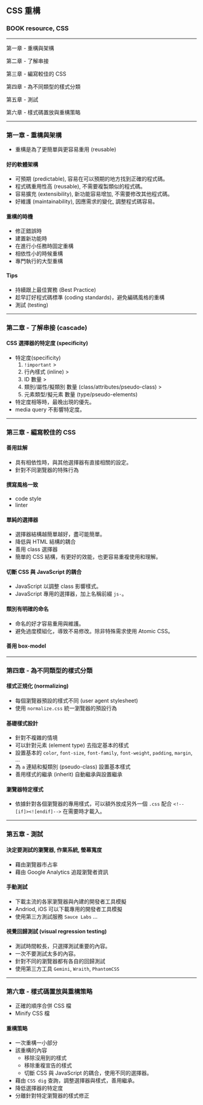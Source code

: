 ## CSS 重構
### BOOK resource, CSS 

------------

第一章 - 重構與架構

第二章 - 了解串接

第三章 - 編寫較佳的 CSS

第四章 - 為不同類型的樣式分類

第五章 - 測試

第六章 - 樣式碼置放與重構策略

------------


### 第一章 - 重構與架構
  * 重構是為了更簡單與更容易重用 (reusable)

#### 好的軟體架構
  * 可預期 (predictable), 容易在可以預期的地方找到正確的程式碼。
  * 程式碼重用性高 (reusable), 不需要複製類似的程式碼。
  * 容易擴充 (extensibility), 新功能容易增加, 不需要修改其他程式碼。
  * 好維護 (maintainability), 因應需求的變化, 調整程式碼容易。

#### 重構的時機
  * 修正錯誤時
  * 建置新功能時
  * 在進行小任務時固定重構
  * 相依性小的時候重構
  * 專門執行的大型重構

#### Tips
  * 持續跟上最佳實務 (Best Practice)
  * 趁早訂好程式碼標準 (coding standards)，避免編碼風格的重構
  * 測試 (testing)


------------------------------


### 第二章 - 了解串接 (cascade)

#### CSS 選擇器的特定度 (specificity)
  * 特定度(specificity)
    1. `!important` > 
    1. 行內樣式 (inline) > 
    1. ID 數量 > 
    1. 類別/屬性/擬類別 數量 (class/attributes/pseudo-class) > 
    1. 元素類型/擬元素 數量 (type/pseudo-elements)
  * 特定度相等時，最晚出現的優先。
  * media query 不影響特定度。


------------------------------


### 第三章 - 編寫較佳的 CSS

#### 善用註解
  * 具有相依性時，與其他選擇器有直接相關的設定。
  * 針對不同瀏覽器的特殊行為

#### 撰寫風格一致
  * code style
  * linter

#### 單純的選擇器
  * 選擇器結構越簡單越好，盡可能簡單。
  * 降低與 HTML 結構的耦合
  * 善用 class 選擇器
  * 簡單的 CSS 結構，有更好的效能，也更容易重複使用和理解。

#### 切斷 CSS 與 JavaScript 的耦合
  * JavaScript 以調整 class 影響樣式。
  * JavaScript 專用的選擇器，加上名稱前綴 `js-`。

#### 類別有明確的命名
  * 命名的好才容易重用與維護。
  * 避免過度模組化，導致不易修改。除非特殊需求使用 Atomic CSS。

#### 善用 box-model


------------------------------


### 第四章 - 為不同類型的樣式分類

#### 樣式正規化 (normalizing)
  * 每個瀏覽器預設的樣式不同 (user agent stylesheet)
  * 使用 `normalize.css` 統一瀏覽器的預設行為

#### 基礎樣式設計
  * 針對不複雜的情境
  * 可以針對元素 (element type) 去指定基本的樣式
  * 設置基本的 `color`, `font-size`, `font-family`, `font-weight`, `padding`, `margin`, ...
  * 為 `a` 連結和擬類別 (pseudo-class) 設置基本樣式
  * 善用樣式的繼承 (inherit) 自動繼承與設置繼承

#### 瀏覽器特定樣式
  * 依據針對各個瀏覽器的專用樣式，可以額外放成另外一個 `.css` 配合 `<!--[if]><![endif]-->` 在需要時才載入。


------------------------------


### 第五章 - 測試

#### 決定要測試的瀏覽器, 作業系統, 螢幕寬度
  * 藉由瀏覽器市占率
  * 藉由 Google Analytics 追蹤瀏覽者資訊

#### 手動測試
  * 下載主流的各家瀏覽器與內建的開發者工具模擬
  * Andriod, iOS 可以下載專用的開發者工具模擬
  * 使用第三方測試服務 `Sauce Labs` ...

#### 視覺回歸測試 (visual regression testing)
  * 測試時間較長，只選擇測試重要的內容。
  * 一次不要測試太多的內容。
  * 針對不同的瀏覽器都有各自的回歸測試
  * 使用第三方工具 `Gemini`, `Wraith`, `PhantomCSS`


------------------------------


### 第六章 - 樣式碼置放與重構策略
  * 正確的順序合併 CSS 檔
  * Minify CSS 檔

#### 重構策略
  * 一次重構一小部分
  * 該重構的內容
    * 移除沒用到的樣式
    * 移除重複宣告的樣式
    * 切斷 CSS 與 JavaScript 的耦合，使用不同的選擇器。
  * 藉由 `CSS dig` 查詢，調整選擇器與樣式，善用繼承。
  * 降低選擇器的特定度
  * 分離針對特定瀏覽器的樣式修正
